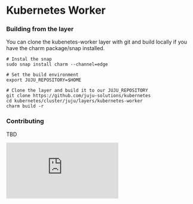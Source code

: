  # Kubernetes Worker

### Building from the layer

You can clone the kubenetes-worker layer with git and build locally if you
have the charm package/snap installed.

```shell
# Instal the snap
sudo snap install charm --channel=edge

# Set the build environment
export JUJU_REPOSITORY=$HOME

# Clone the layer and build it to our JUJU_REPOSITORY
git clone https://github.com/juju-solutions/kubernetes
cd kubernetes/cluster/juju/layers/kubernetes-worker
charm build -r
```

### Contributing

TBD




[![Analytics](https://kubernetes-site.appspot.com/UA-36037335-10/GitHub/cluster/juju/layers/kubernetes-worker/HACKING.md?pixel)]()
